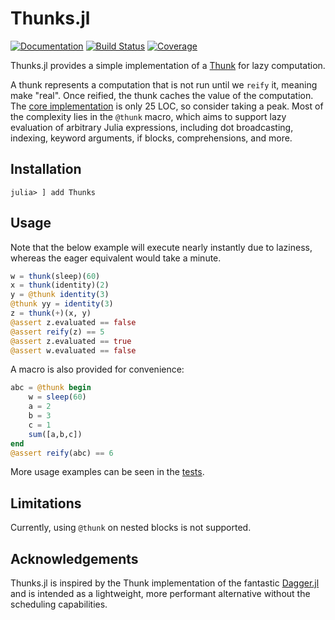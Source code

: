# Thunks.jl

[![Documentation](https://img.shields.io/badge/docs-master-blue.svg)](https://tbenst.github.io/Thunks.jl/dev)
[![Build Status](https://github.com/tbenst/Thunk.jl/workflows/CI/badge.svg)](https://github.com/tbenst/Thunks.jl/actions)
[![Coverage](https://codecov.io/gh/tbenst/Thunk.jl/branch/master/graph/badge.svg)](https://codecov.io/gh/tbenst/Thunks.jl)

Thunks.jl provides a simple implementation of a
[Thunk](https://en.wikipedia.org/wiki/Thunk) for lazy computation.

A thunk represents a computation that is not run until we `reify` it,
meaning make "real". Once reified, the thunk caches the value of the
computation. The [core implementation](src/Thunks.jl) is only 25 LOC, so
consider taking a peak. Most of the complexity lies in the `@thunk` macro,
which aims to support lazy evaluation of arbitrary Julia expressions, including
dot broadcasting, indexing, keyword arguments, if blocks, comprehensions, and
more.

## Installation
```
julia> ] add Thunks
```
## Usage
Note that the below example will execute nearly instantly due to laziness,
whereas the eager equivalent would take a minute.
```julia
w = thunk(sleep)(60)
x = thunk(identity)(2)
y = @thunk identity(3)
@thunk yy = identity(3)
z = thunk(+)(x, y)
@assert z.evaluated == false
@assert reify(z) == 5
@assert z.evaluated == true
@assert w.evaluated == false
```

A macro is also provided for convenience:
```julia
abc = @thunk begin
    w = sleep(60)
    a = 2
    b = 3
    c = 1
    sum([a,b,c])
end
@assert reify(abc) == 6
```

More usage examples can be seen in the [tests](test/runtests.jl).

## Limitations
Currently, using `@thunk` on nested blocks is not supported.

## Acknowledgements
Thunks.jl is inspired by the Thunk implementation of the fantastic
[Dagger.jl](https://github.com/JuliaParallel/Dagger.jl)
and is intended as a lightweight, more performant alternative
without the scheduling capabilities.
